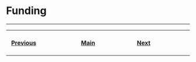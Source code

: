 # Funding

---
<table>
    <tr>
        <th>&nbsp; &nbsp; &nbsp; &nbsp; &nbsp; &nbsp; &nbsp; &nbsp; &nbsp; &nbsp; &nbsp; &nbsp; &nbsp; &nbsp; &nbsp;<a href="https://github.com/a-maliarov/awesome-shields/blob/main/categories/downloads.md">Previous</a>&nbsp; &nbsp; &nbsp; &nbsp; &nbsp; &nbsp; &nbsp; &nbsp; &nbsp; &nbsp; &nbsp; &nbsp; &nbsp; &nbsp; &nbsp;</th>
        <th>&nbsp; &nbsp; &nbsp; &nbsp; &nbsp; &nbsp; &nbsp; &nbsp; &nbsp; &nbsp; &nbsp; &nbsp; &nbsp; &nbsp;<a href="https://github.com/a-maliarov/awesome-shields">Main</a>&nbsp; &nbsp; &nbsp; &nbsp; &nbsp; &nbsp; &nbsp; &nbsp; &nbsp; &nbsp; &nbsp; &nbsp; &nbsp; &nbsp;</th>
        <th>&nbsp; &nbsp; &nbsp; &nbsp; &nbsp; &nbsp; &nbsp; &nbsp; &nbsp; &nbsp; &nbsp; &nbsp; &nbsp; &nbsp; &nbsp;<a href="https://github.com/a-maliarov/awesome-shields/blob/main/categories/issue_tracking.md">Next</a>&nbsp; &nbsp; &nbsp; &nbsp; &nbsp; &nbsp; &nbsp; &nbsp; &nbsp; &nbsp; &nbsp; &nbsp; &nbsp; &nbsp; &nbsp;</th>
    </tr>
</table>
